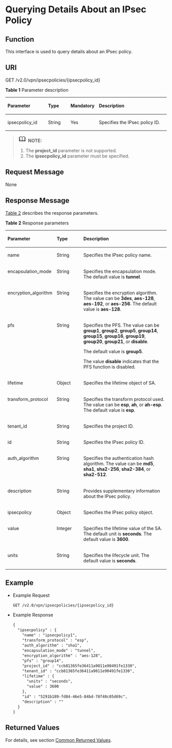 # Querying Details About an IPsec Policy<a name="en_topic_0093011505"></a>

## **Function**<a name="section46564252"></a>

This interface is used to query details about an IPsec policy.

## URI<a name="section16425092"></a>

GET /v2.0/vpn/ipsecpolicies/\{ipsecpolicy\_id\}

**Table  1**  Parameter description

<a name="table1825652715511"></a>
<table><thead align="left"><tr id="row12264132715556"><th class="cellrowborder" valign="top" width="25.507449255074494%" id="mcps1.2.5.1.1"><p id="p102643279555"><a name="p102643279555"></a><a name="p102643279555"></a><strong id="b842352706172115"><a name="b842352706172115"></a><a name="b842352706172115"></a>Parameter</strong></p>
</th>
<th class="cellrowborder" valign="top" width="14.288571142885711%" id="mcps1.2.5.1.2"><p id="p82641027125511"><a name="p82641027125511"></a><a name="p82641027125511"></a>Type</p>
</th>
<th class="cellrowborder" valign="top" width="14.288571142885711%" id="mcps1.2.5.1.3"><p id="p1927219279559"><a name="p1927219279559"></a><a name="p1927219279559"></a>Mandatory</p>
</th>
<th class="cellrowborder" valign="top" width="45.91540845915409%" id="mcps1.2.5.1.4"><p id="p427219276555"><a name="p427219276555"></a><a name="p427219276555"></a>Description</p>
</th>
</tr>
</thead>
<tbody><tr id="row132721527165517"><td class="cellrowborder" valign="top" width="25.507449255074494%" headers="mcps1.2.5.1.1 "><p id="p1627212278556"><a name="p1627212278556"></a><a name="p1627212278556"></a>ipsecpolicy_id</p>
</td>
<td class="cellrowborder" valign="top" width="14.288571142885711%" headers="mcps1.2.5.1.2 "><p id="p10272827185512"><a name="p10272827185512"></a><a name="p10272827185512"></a>String</p>
</td>
<td class="cellrowborder" valign="top" width="14.288571142885711%" headers="mcps1.2.5.1.3 "><p id="p13280427125520"><a name="p13280427125520"></a><a name="p13280427125520"></a>Yes</p>
</td>
<td class="cellrowborder" valign="top" width="45.91540845915409%" headers="mcps1.2.5.1.4 "><p id="p32801027195514"><a name="p32801027195514"></a><a name="p32801027195514"></a>Specifies the IPsec policy ID.</p>
</td>
</tr>
</tbody>
</table>

>![](public_sys-resources/icon-note.gif) **NOTE:**   
>1.  The  **project\_id**  parameter is not supported.  
>2.  The  **ipsecpolicy\_id**  parameter must be specified.  

## Request Message<a name="section55364084"></a>

None

## Response Message<a name="section28514710"></a>

[Table 2](#table38520254)  describes the response parameters.

**Table  2**  Response parameters

<a name="table38520254"></a>
<table><thead align="left"><tr id="row37494699"><th class="cellrowborder" valign="top" width="29.76%" id="mcps1.2.4.1.1"><p id="p17171756"><a name="p17171756"></a><a name="p17171756"></a>Parameter</p>
</th>
<th class="cellrowborder" valign="top" width="16.67%" id="mcps1.2.4.1.2"><p id="p48735027"><a name="p48735027"></a><a name="p48735027"></a>Type</p>
</th>
<th class="cellrowborder" valign="top" width="53.57000000000001%" id="mcps1.2.4.1.3"><p id="p43884268"><a name="p43884268"></a><a name="p43884268"></a>Description</p>
</th>
</tr>
</thead>
<tbody><tr id="row64964848"><td class="cellrowborder" valign="top" width="29.76%" headers="mcps1.2.4.1.1 "><p id="p27661336"><a name="p27661336"></a><a name="p27661336"></a>name</p>
</td>
<td class="cellrowborder" valign="top" width="16.67%" headers="mcps1.2.4.1.2 "><p id="p25975757"><a name="p25975757"></a><a name="p25975757"></a>String</p>
</td>
<td class="cellrowborder" valign="top" width="53.57000000000001%" headers="mcps1.2.4.1.3 "><p id="p37538044"><a name="p37538044"></a><a name="p37538044"></a>Specifies the IPsec policy name.</p>
</td>
</tr>
<tr id="row2298077"><td class="cellrowborder" valign="top" width="29.76%" headers="mcps1.2.4.1.1 "><p id="p51926520"><a name="p51926520"></a><a name="p51926520"></a>encapsulation_mode</p>
</td>
<td class="cellrowborder" valign="top" width="16.67%" headers="mcps1.2.4.1.2 "><p id="p45298596"><a name="p45298596"></a><a name="p45298596"></a>String</p>
</td>
<td class="cellrowborder" valign="top" width="53.57000000000001%" headers="mcps1.2.4.1.3 "><p id="p46041549"><a name="p46041549"></a><a name="p46041549"></a>Specifies the encapsulation mode. The default value is <strong id="b84235270617116"><a name="b84235270617116"></a><a name="b84235270617116"></a>tunnel</strong>.</p>
</td>
</tr>
<tr id="row11720763"><td class="cellrowborder" valign="top" width="29.76%" headers="mcps1.2.4.1.1 "><p id="p9857780"><a name="p9857780"></a><a name="p9857780"></a>encryption_algorithm</p>
</td>
<td class="cellrowborder" valign="top" width="16.67%" headers="mcps1.2.4.1.2 "><p id="p60282721"><a name="p60282721"></a><a name="p60282721"></a>String</p>
</td>
<td class="cellrowborder" valign="top" width="53.57000000000001%" headers="mcps1.2.4.1.3 "><p id="p42401657"><a name="p42401657"></a><a name="p42401657"></a>Specifies the encryption algorithm. The value can be <strong id="b8423527061721"><a name="b8423527061721"></a><a name="b8423527061721"></a>3des</strong>, <strong id="b84235270617211"><a name="b84235270617211"></a><a name="b84235270617211"></a>aes-128</strong>, <strong id="b84235270617219"><a name="b84235270617219"></a><a name="b84235270617219"></a>aes-192</strong>, or <strong id="b84235270617227"><a name="b84235270617227"></a><a name="b84235270617227"></a>aes-256</strong>. The default value is <strong id="b84235270617239"><a name="b84235270617239"></a><a name="b84235270617239"></a>aes-128</strong>.</p>
</td>
</tr>
<tr id="row46070597"><td class="cellrowborder" valign="top" width="29.76%" headers="mcps1.2.4.1.1 "><p id="p40730901"><a name="p40730901"></a><a name="p40730901"></a>pfs</p>
</td>
<td class="cellrowborder" valign="top" width="16.67%" headers="mcps1.2.4.1.2 "><p id="p10868702"><a name="p10868702"></a><a name="p10868702"></a>String</p>
</td>
<td class="cellrowborder" valign="top" width="53.57000000000001%" headers="mcps1.2.4.1.3 "><p id="p6588145672511"><a name="p6588145672511"></a><a name="p6588145672511"></a>Specifies the PFS. The value can be <strong id="b16631131916346"><a name="b16631131916346"></a><a name="b16631131916346"></a>group1</strong>, <strong id="b15631121920344"><a name="b15631121920344"></a><a name="b15631121920344"></a>group2</strong>, <strong id="b563214194344"><a name="b563214194344"></a><a name="b563214194344"></a>group5</strong>, <strong id="b3632519183410"><a name="b3632519183410"></a><a name="b3632519183410"></a>group14</strong>, <strong id="b16634101920341"><a name="b16634101920341"></a><a name="b16634101920341"></a>group15</strong>, <strong id="b116342019123412"><a name="b116342019123412"></a><a name="b116342019123412"></a>group16</strong>, <strong id="b18635111919344"><a name="b18635111919344"></a><a name="b18635111919344"></a>group19</strong>, <strong id="b3635171993410"><a name="b3635171993410"></a><a name="b3635171993410"></a>group20</strong>, <strong id="b156351319193417"><a name="b156351319193417"></a><a name="b156351319193417"></a>group21</strong>, or <strong id="b86354194344"><a name="b86354194344"></a><a name="b86354194344"></a>disable</strong>.</p>
<p id="p489023122614"><a name="p489023122614"></a><a name="p489023122614"></a>The default value is <strong id="b149071202348"><a name="b149071202348"></a><a name="b149071202348"></a>group5</strong>.</p>
<p id="p1525913569288"><a name="p1525913569288"></a><a name="p1525913569288"></a>The value <strong id="b17842102193418"><a name="b17842102193418"></a><a name="b17842102193418"></a>disable</strong> indicates that the PFS function is disabled.</p>
</td>
</tr>
<tr id="row23924539"><td class="cellrowborder" valign="top" width="29.76%" headers="mcps1.2.4.1.1 "><p id="p58839532"><a name="p58839532"></a><a name="p58839532"></a>lifetime</p>
</td>
<td class="cellrowborder" valign="top" width="16.67%" headers="mcps1.2.4.1.2 "><p id="p121151126299"><a name="p121151126299"></a><a name="p121151126299"></a>Object</p>
</td>
<td class="cellrowborder" valign="top" width="53.57000000000001%" headers="mcps1.2.4.1.3 "><p id="p29516363"><a name="p29516363"></a><a name="p29516363"></a>Specifies the lifetime object of SA.</p>
</td>
</tr>
<tr id="row64320678"><td class="cellrowborder" valign="top" width="29.76%" headers="mcps1.2.4.1.1 "><p id="p42592467"><a name="p42592467"></a><a name="p42592467"></a>transform_protocol</p>
</td>
<td class="cellrowborder" valign="top" width="16.67%" headers="mcps1.2.4.1.2 "><p id="p27437792"><a name="p27437792"></a><a name="p27437792"></a>String</p>
</td>
<td class="cellrowborder" valign="top" width="53.57000000000001%" headers="mcps1.2.4.1.3 "><p id="p33381819"><a name="p33381819"></a><a name="p33381819"></a>Specifies the transform protocol used. The value can be <strong id="b842352706184452"><a name="b842352706184452"></a><a name="b842352706184452"></a>esp</strong>, <strong id="b842352706184456"><a name="b842352706184456"></a><a name="b842352706184456"></a>ah</strong>, or <strong id="b84235270618456"><a name="b84235270618456"></a><a name="b84235270618456"></a>ah-esp</strong>. The default value is <strong id="b842352706201018"><a name="b842352706201018"></a><a name="b842352706201018"></a>esp</strong>.</p>
</td>
</tr>
<tr id="row32000920"><td class="cellrowborder" valign="top" width="29.76%" headers="mcps1.2.4.1.1 "><p id="p41937705"><a name="p41937705"></a><a name="p41937705"></a>tenant_id</p>
</td>
<td class="cellrowborder" valign="top" width="16.67%" headers="mcps1.2.4.1.2 "><p id="p41510976"><a name="p41510976"></a><a name="p41510976"></a>String</p>
</td>
<td class="cellrowborder" valign="top" width="53.57000000000001%" headers="mcps1.2.4.1.3 "><p id="p25743641"><a name="p25743641"></a><a name="p25743641"></a>Specifies the project ID.</p>
</td>
</tr>
<tr id="row30366184"><td class="cellrowborder" valign="top" width="29.76%" headers="mcps1.2.4.1.1 "><p id="p43741849"><a name="p43741849"></a><a name="p43741849"></a>id</p>
</td>
<td class="cellrowborder" valign="top" width="16.67%" headers="mcps1.2.4.1.2 "><p id="p53428882"><a name="p53428882"></a><a name="p53428882"></a>String</p>
</td>
<td class="cellrowborder" valign="top" width="53.57000000000001%" headers="mcps1.2.4.1.3 "><p id="p37304191"><a name="p37304191"></a><a name="p37304191"></a>Specifies the IPsec policy ID.</p>
</td>
</tr>
<tr id="row193401"><td class="cellrowborder" valign="top" width="29.76%" headers="mcps1.2.4.1.1 "><p id="p15665491"><a name="p15665491"></a><a name="p15665491"></a>auth_algorithm</p>
</td>
<td class="cellrowborder" valign="top" width="16.67%" headers="mcps1.2.4.1.2 "><p id="p60945241"><a name="p60945241"></a><a name="p60945241"></a>String</p>
</td>
<td class="cellrowborder" valign="top" width="53.57000000000001%" headers="mcps1.2.4.1.3 "><p id="p27120652"><a name="p27120652"></a><a name="p27120652"></a>Specifies the authentication hash algorithm. The value can be <strong id="b842352706165820"><a name="b842352706165820"></a><a name="b842352706165820"></a>md5</strong>, <strong id="b842352706165823"><a name="b842352706165823"></a><a name="b842352706165823"></a>sha1</strong>, <strong id="b842352706165833"><a name="b842352706165833"></a><a name="b842352706165833"></a>sha2-256</strong>, <strong id="b842352706165840"><a name="b842352706165840"></a><a name="b842352706165840"></a>sha2-384</strong>, or <strong id="b842352706165851"><a name="b842352706165851"></a><a name="b842352706165851"></a>sha2-512</strong>.</p>
</td>
</tr>
<tr id="row42759282"><td class="cellrowborder" valign="top" width="29.76%" headers="mcps1.2.4.1.1 "><p id="p40949840"><a name="p40949840"></a><a name="p40949840"></a>description</p>
</td>
<td class="cellrowborder" valign="top" width="16.67%" headers="mcps1.2.4.1.2 "><p id="p28602718"><a name="p28602718"></a><a name="p28602718"></a>String</p>
</td>
<td class="cellrowborder" valign="top" width="53.57000000000001%" headers="mcps1.2.4.1.3 "><p id="p26049579"><a name="p26049579"></a><a name="p26049579"></a>Provides supplementary information about the IPsec policy.</p>
</td>
</tr>
<tr id="row57582125"><td class="cellrowborder" valign="top" width="29.76%" headers="mcps1.2.4.1.1 "><p id="p33640543"><a name="p33640543"></a><a name="p33640543"></a>ipsecpolicy</p>
</td>
<td class="cellrowborder" valign="top" width="16.67%" headers="mcps1.2.4.1.2 "><p id="p40529449"><a name="p40529449"></a><a name="p40529449"></a>Object</p>
</td>
<td class="cellrowborder" valign="top" width="53.57000000000001%" headers="mcps1.2.4.1.3 "><p id="p28400552"><a name="p28400552"></a><a name="p28400552"></a>Specifies the IPsec policy object.</p>
</td>
</tr>
<tr id="row56982912"><td class="cellrowborder" valign="top" width="29.76%" headers="mcps1.2.4.1.1 "><p id="p52213166"><a name="p52213166"></a><a name="p52213166"></a>value</p>
</td>
<td class="cellrowborder" valign="top" width="16.67%" headers="mcps1.2.4.1.2 "><p id="p1408093"><a name="p1408093"></a><a name="p1408093"></a>Integer</p>
</td>
<td class="cellrowborder" valign="top" width="53.57000000000001%" headers="mcps1.2.4.1.3 "><p id="p44589661"><a name="p44589661"></a><a name="p44589661"></a>Specifies the lifetime value of the SA. The default unit is <strong id="b84235270610926"><a name="b84235270610926"></a><a name="b84235270610926"></a>seconds</strong>. The default value is <strong id="b84235270610932"><a name="b84235270610932"></a><a name="b84235270610932"></a>3600</strong>.</p>
</td>
</tr>
<tr id="row65762630"><td class="cellrowborder" valign="top" width="29.76%" headers="mcps1.2.4.1.1 "><p id="p25172842"><a name="p25172842"></a><a name="p25172842"></a>units</p>
</td>
<td class="cellrowborder" valign="top" width="16.67%" headers="mcps1.2.4.1.2 "><p id="p25734322"><a name="p25734322"></a><a name="p25734322"></a>String</p>
</td>
<td class="cellrowborder" valign="top" width="53.57000000000001%" headers="mcps1.2.4.1.3 "><p id="p64098000"><a name="p64098000"></a><a name="p64098000"></a>Specifies the lifecycle unit. The default value is <strong id="b84235270610104"><a name="b84235270610104"></a><a name="b84235270610104"></a>seconds</strong>.</p>
</td>
</tr>
</tbody>
</table>

## Example<a name="section55305800"></a>

-   Example Request

    ```
    GET /v2.0/vpn/ipsecpolicies/{ipsecpolicy_id}
    ```


-   Example Response

    ```
    {
      "ipsecpolicy" : {
        "name" : "ipsecpolicy1",
        "transform_protocol" : "esp",
        "auth_algorithm" : "sha1",
        "encapsulation_mode" : "tunnel",
        "encryption_algorithm" : "aes-128",
        "pfs" : "group14",
        "project_id" : "ccb81365fe36411a9011e90491fe1330",
        "tenant_id" : "ccb81365fe36411a9011e90491fe1330",
        "lifetime" : {
          "units" : "seconds",
          "value" : 3600
        },
        "id" : "5291b189-fd84-46e5-84bd-78f40c05d69c",
        "description" : ""
      }
    }
    ```


## Returned Values<a name="section6578292"></a>

For details, see section  [Common Returned Values](common-returned-values.md).

